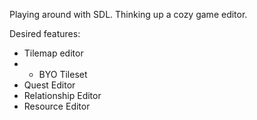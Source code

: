 Playing around with SDL.  Thinking up a cozy game editor.

Desired features:
- Tilemap editor
- - BYO Tileset
- Quest Editor
- Relationship Editor
- Resource Editor

